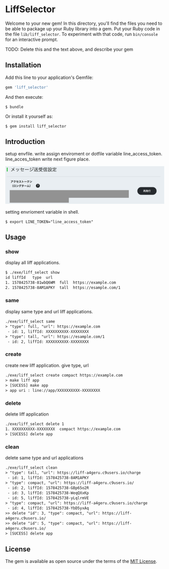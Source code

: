# LiffSelector

Welcome to your new gem! In this directory, you'll find the files you need to be able to package up your Ruby library into a gem. Put your Ruby code in the file `lib/liff_selector`. To experiment with that code, run `bin/console` for an interactive prompt.

TODO: Delete this and the text above, and describe your gem

## Installation

Add this line to your application's Gemfile:

```ruby
gem 'liff_selector'
```

And then execute:

    $ bundle

Or install it yourself as:

    $ gem install liff_selector

## Introduction

setup envfile. write assign enviroment or dotfile variable line_access_token.
line_acces_token write next figure place.

<img src='./image/token.png' />

setting envrioment variable in shell.

```
$ export LINE_TOKEN="line_access_token"
```

## Usage

### show
display all liff applications.

```
$ ./exe/liff_select show
id liffId   type  url
1. 1578425738-81wbQ6WM  full  https://example.com
2. 1578425738-8AM1APKY  tall  https://esample.com/1
```

### same
display same type and url liff applications.

```
./exe/liff_select same
> "type": full, "url": https://example.com
 - id: 1, liffId: XXXXXXXXXX-XXXXXXXX
> "type": tall, "url": https://esample.com/1
 - id: 2, liffId: XXXXXXXXXX-XXXXXXXX
```

### create
create new liff application. give type, url

```
./exe/liff_select create compact https://example.com
> make liff app
> [SUCESS] make app
> app uri : line://app/XXXXXXXXXX-XXXXXXXX
```

### delete
delete liff application

```
./exe/liff_select delete 1
1. XXXXXXXXXX-XXXXXXXX  compact https://example.com
> [SUCESS] delete app
```

### clean
delete same type and url applications

```
./exe/liff_select clean
> "type": tall, "url": https://liff-a4geru.c9users.io/charge
 - id: 1, liffId: 1578425738-8AM1APKY
> "type": compact, "url": https://liff-a4geru.c9users.io/
 - id: 2, liffId: 1578425738-GBp65o2R
 - id: 3, liffId: 1578425738-WeqQXxKp
 - id: 5, liffId: 1578425738-yLqlrmVE
> "type": compact, "url": https://liff-a4geru.c9users.io/charge
 - id: 4, liffId: 1578425738-YbD5yxAq
>> delete "id": 3, "type": compact, "url": https://liff-a4geru.c9users.io/
>> delete "id": 5, "type": compact, "url": https://liff-a4geru.c9users.io/
> [SUCESS] delete app
```

## License

The gem is available as open source under the terms of the [MIT License](https://opensource.org/licenses/MIT).
